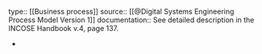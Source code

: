 type:: [[Business process]]
source:: [[@Digital Systems Engineering Process Model Version 1]]
documentation:: See detailed description in the INCOSE Handbook v.4, page 137.

-